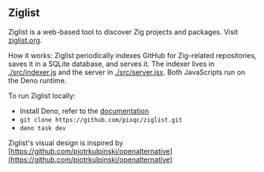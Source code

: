## Ziglist

Ziglist is a web-based tool to discover Zig projects and packages. Visit [ziglist.org](https://ziglist.org).

How it works: Ziglist periodically indexes GitHub for Zig-related repositories, saves it in a SQLite database, and serves it. The indexer lives in [./src/indexer.js](./src/indexer.js) and the server in [./src/server.jsx](./src/server.jsx). Both JavaScripts run on the Deno runtime.

To run Ziglist locally:

- Install Deno, refer to the [documentation](https://docs.deno.com/runtime/manual/getting_started/installation/)
- `git clone https://github.com/pixqc/ziglist.git`
- `deno task dev`

Ziglist's visual design is inspired by [https://github.com/piotrkulpinski/openalternative](https://github.com/piotrkulpinski/openalternative)
